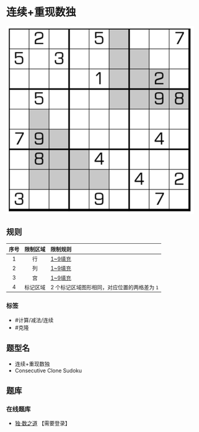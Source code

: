 # 连续+重现数独
<!-- START doctoc generated TOC please keep comment here to allow auto update -->
<!-- DON'T EDIT THIS SECTION, INSTEAD RE-RUN doctoc TO UPDATE -->

<!-- END doctoc generated TOC please keep comment here to allow auto update -->

![题](../../../images/sudoku/连续+重现数独.png)

## 规则

| 序号  | 限制区域 | 限制规则                      |
|:---:|:----:|:--------------------------|
|  1  |  行   | [1~9填充]                   |
|  2  |  列   | [1~9填充]                   |
|  3  |  宫   | [1~9填充]                   |
|  4  | 标记区域 | 2 个标记区域图形相同，对应位置的两格差为 `1` |

### 标签

- #计算/减法/连续
- #克隆

## 题型名

- 连续+重现数独
- Consecutive Clone Sudoku

## 题库

### 在线题库

- [独·数之道](http://www.sudokufans.org.cn/lx/game.index.php?type=rp) 【需要登录】

[1~9填充]: ../../../rules/rules.md#1to9填充
